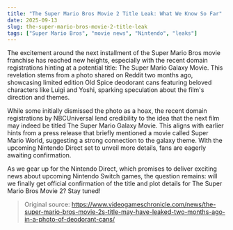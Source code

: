 ```yaml
---
title: "The Super Mario Bros Movie 2 Title Leak: What We Know So Far"
date: 2025-09-13
slug: the-super-mario-bros-movie-2-title-leak
tags: ["Super Mario Bros", "movie news", "Nintendo", "leaks"]
---
```


The excitement around the next installment of the Super Mario Bros movie franchise has reached new heights, especially with the recent domain registrations hinting at a potential title: The Super Mario Galaxy Movie. This revelation stems from a photo shared on Reddit two months ago, showcasing limited edition Old Spice deodorant cans featuring beloved characters like Luigi and Yoshi, sparking speculation about the film's direction and themes.

While some initially dismissed the photo as a hoax, the recent domain registrations by NBCUniversal lend credibility to the idea that the next film may indeed be titled The Super Mario Galaxy Movie. This aligns with earlier hints from a press release that briefly mentioned a movie called Super Mario World, suggesting a strong connection to the galaxy theme. With the upcoming Nintendo Direct set to unveil more details, fans are eagerly awaiting confirmation.

As we gear up for the Nintendo Direct, which promises to deliver exciting news about upcoming Nintendo Switch games, the question remains: will we finally get official confirmation of the title and plot details for The Super Mario Bros Movie 2? Stay tuned!
> Original source: https://www.videogameschronicle.com/news/the-super-mario-bros-movie-2s-title-may-have-leaked-two-months-ago-in-a-photo-of-deodorant-cans/